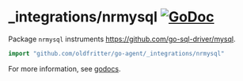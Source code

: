 # _integrations/nrmysql [![GoDoc](https://godoc.org/github.com/oldfritter/go-agent/_integrations/nrmysql?status.svg)](https://godoc.org/github.com/oldfritter/go-agent/_integrations/nrmysql)

Package `nrmysql` instruments https://github.com/go-sql-driver/mysql.

```go
import "github.com/oldfritter/go-agent/_integrations/nrmysql"
```

For more information, see
[godocs](https://godoc.org/github.com/oldfritter/go-agent/_integrations/nrmysql).
